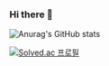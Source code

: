 ### Hi there 👋


![Anurag's GitHub stats](https://github-readme-stats.vercel.app/api?username=qnekvptmxm74@gmail.com&show_icons=true&theme=radical)

[![Solved.ac
프로필](http://mazassumnida.wtf/api/generate_badge?boj={handle})](https://solved.ac/{handle})

<!--
**hyeokzzi/hyeokzzi** is a ✨ _special_ ✨ repository because its `README.md` (this file) appears on your GitHub profile.

Here are some ideas to get you started:

- 🔭 I’m currently working on ...
- 🌱 I’m currently learning ...
- 👯 I’m looking to collaborate on ...
- 🤔 I’m looking for help with ...
- 💬 Ask me about ...
- 📫 How to reach me: ...
- 😄 Pronouns: ...
- ⚡ Fun fact: ...
-->

